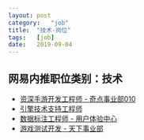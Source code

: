 ```yaml
---
layout:	post
category:	"job"
title:	"技术-岗位"
tags:	[job]
date:	2019-09-04
---
```

## 网易内推职位类别：技术
- [资深手游开发工程师 - 奇点事业部010](http://mobile.bole.netease.com/bole/boleDetail?id=16712&employeeId=346f03c3cda5f04c&key=all)
- [引擎技术支持工程师 ](http://mobile.bole.netease.com/bole/boleDetail?id=16380&employeeId=346f03c3cda5f04c&key=all)
- [数据标注工程师 - 用户体验中心](http://mobile.bole.netease.com/bole/boleDetail?id=17686&employeeId=346f03c3cda5f04c&key=all)
- [游戏测试开发 - 天下事业部](http://mobile.bole.netease.com/bole/boleDetail?id=17034&employeeId=346f03c3cda5f04c&key=all)
